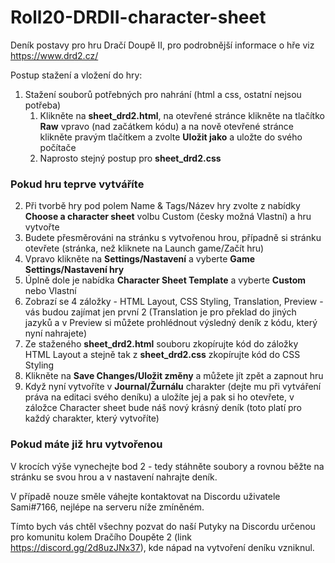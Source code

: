 ﻿# Roll20-DRDII-character-sheet
Deník postavy pro hru Dračí Doupě II, pro podrobnější informace o hře viz https://www.drd2.cz/

Postup stažení a vložení do hry:

1. Stažení souborů potřebných pro nahrání (html a css, ostatní nejsou potřeba)
    1. Klikněte na **sheet_drd2.html**, na otevřené stránce klikněte na tlačítko **Raw** vpravo (nad začátkem kódu) a na nově otevřené stránce klikněte pravým tlačítkem a zvolte **Uložit jako** a uložte do svého počítače
    2. Naprosto stejný postup pro **sheet_drd2.css**
### Pokud hru teprve vytváříte ###
2. Při tvorbě hry pod polem Name & Tags/Název hry zvolte z nabídky **Choose a character sheet** volbu Custom (česky možná Vlastní) a hru vytvořte
3. Budete přesměrováni na stránku s vytvořenou hrou, případně si stránku otevřete (stránka, než kliknete na Launch game/Začít hru)
4. Vpravo klikněte na **Settings/Nastavení** a vyberte **Game Settings/Nastavení hry**
5. Úplně dole je nabídka **Character Sheet Template** a vyberte **Custom** nebo Vlastní
6. Zobrazí se 4 záložky - HTML Layout, CSS Styling, Translation, Preview - vás budou zajímat jen první 2 (Translation je pro překlad do jiných jazyků a v Preview si můžete prohlédnout výsledný deník z kódu, který nyní nahrajete)
7. Ze staženého **sheet_drd2.html** souboru zkopírujte kód do záložky HTML Layout a stejně tak z **sheet_drd2.css** zkopírujte kód do CSS Styling
8. Klikněte na **Save Changes/Uložit změny** a můžete jít zpět a zapnout hru
9. Když nyní vytvoříte v **Journal/Žurnálu** charakter (dejte mu při vytváření práva na editaci svého deníku) a uložíte jej a pak si ho otevřete, v záložce Character sheet bude náš nový krásný deník (toto platí pro každý charakter, který vytvoříte)

### Pokud máte již hru vytvořenou ###
V krocích výše vynechejte bod 2 - tedy stáhněte soubory a rovnou běžte na stránku se svou hrou a v nastavení nahrajte deník.

V případě nouze směle váhejte kontaktovat na Discordu uživatele Sami#7166, nejlépe na serveru níže zmíněném.

Tímto bych vás chtěl všechny pozvat do naší Putyky na Discordu určenou pro komunitu kolem Dračího Doupěte 2 (link https://discord.gg/2d8uzJNx37), kde nápad na vytvoření deníku vzniknul.
